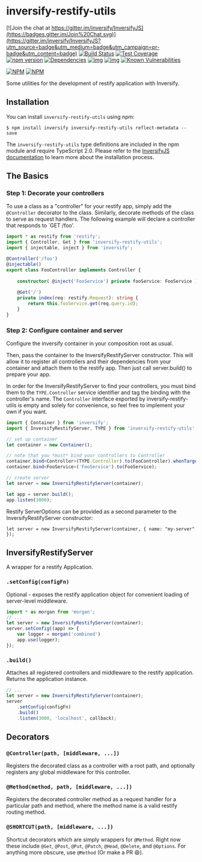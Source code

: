 # inversify-restify-utils

[![Join the chat at https://gitter.im/inversify/InversifyJS](https://badges.gitter.im/Join%20Chat.svg)](https://gitter.im/inversify/InversifyJS?utm_source=badge&utm_medium=badge&utm_campaign=pr-badge&utm_content=badge)
[![Build Status](https://secure.travis-ci.org/inversify/inversify-restify-utils.svg?branch=master)](https://travis-ci.org/inversify/inversify-restify-utils)
[![Test Coverage](https://codeclimate.com/github/inversify/inversify-restify-utils/badges/coverage.svg)](https://codeclimate.com/github/inversify/inversify-restify-utils/coverage)
[![npm version](https://badge.fury.io/js/inversify-restify-utils.svg)](http://badge.fury.io/js/inversify-restify-utils)
[![Dependencies](https://david-dm.org/inversify/inversify-restify-utils.svg)](https://david-dm.org/inversify/inversify-restify-utils#info=dependencies)
[![img](https://david-dm.org/inversify/inversify-restify-utils/dev-status.svg)](https://david-dm.org/inversify/inversify-restify-utils/#info=devDependencies)
[![img](https://david-dm.org/inversify/inversify-restify-utils/peer-status.svg)](https://david-dm.org/inversify/inversify-restify-utils/#info=peerDependenciess)
[![Known Vulnerabilities](https://snyk.io/test/github/inversify/inversify-restify-utils/badge.svg)](https://snyk.io/test/github/inversify/inversify-restify-utils)

[![NPM](https://nodei.co/npm/inversify-restify-utils.png?downloads=true&downloadRank=true)](https://nodei.co/npm/inversify-restify-utils/)
[![NPM](https://nodei.co/npm-dl/inversify-restify-utils.png?months=9&height=3)](https://nodei.co/npm/inversify-restify-utils/)

Some utilities for the development of restify application with Inversify.

## Installation
You can install `inversify-restify-utils` using npm:

```
$ npm install inversify inversify-restify-utils reflect-metadata --save
```

The `inversify-restify-utils` type definitions are included in the npm module and require TypeScript 2.0.
Please refer to the [InversifyJS documentation](https://github.com/inversify/InversifyJS#installation) to learn more about the installation process.

## The Basics

### Step 1: Decorate your controllers
To use a class as a "controller" for your restify app, simply add the `@Controller` decorator to the class. Similarly, decorate methods of the class to serve as request handlers. 
The following example will declare a controller that responds to `GET /foo'.

```ts
import * as restify from 'restify';
import { Controller, Get } from 'inversify-restify-utils';
import { injectable, inject } from 'inversify';

@Controller('/foo')
@injectable()
export class FooController implements Controller {
    
    constructor( @inject('FooService') private fooService: FooService ) {}
    
    @Get('/')
    private index(req: restify.Request): string {
        return this.fooService.get(req.query.id);
    }
}
```

### Step 2: Configure container and server
Configure the inversify container in your composition root as usual.

Then, pass the container to the InversifyRestifyServer constructor. This will allow it to register all controllers and their dependencies from your container and attach them to the restify app.
Then just call server.build() to prepare your app.

In order for the InversifyRestifyServer to find your controllers, you must bind them to the `TYPE.Controller` service identifier and tag the binding with the controller's name.
The `Controller` interface exported by inversify-restify-utils is empty and solely for convenience, so feel free to implement your own if you want.

```ts
import { Container } from 'inversify';
import { InversifyRestifyServer, TYPE } from 'inversify-restify-utils';

// set up container
let container = new Container();

// note that you *must* bind your controllers to Controller 
container.bind<Controller>(TYPE.Controller).to(FooController).whenTargetNamed('FooController');
container.bind<FooService>('FooService').to(FooService);

// create server
let server = new InversifyRestifyServer(container);

let app = server.build();
app.listen(3000);
```

Restify ServerOptions can be provided as a second parameter to the InversifyRestifyServer constructor:

```let server = new InversifyRestifyServer(container, { name: "my-server" });```

## InversifyRestifyServer
A wrapper for a restify Application.

### `.setConfig(configFn)`
Optional - exposes the restify application object for convenient loading of server-level middleware.

```ts
import * as morgan from 'morgan';
// ...
let server = new InversifyRestifyServer(container);
server.setConfig((app) => {
    var logger = morgan('combined')
    app.use(logger);
});
```

### `.build()`
Attaches all registered controllers and middleware to the restify application. Returns the application instance.

```ts
// ...
let server = new InversifyRestifyServer(container);
server
    .setConfig(configFn)
    .build()
    .listen(3000, 'localhost', callback);
```

## Decorators

### `@Controller(path, [middleware, ...])`

Registers the decorated class as a controller with a root path, and optionally registers any global middleware for this controller.

### `@Method(method, path, [middleware, ...])`

Registers the decorated controller method as a request handler for a particular path and method, where the method name is a valid restify routing method.

### `@SHORTCUT(path, [middleware, ...])`

Shortcut decorators which are simply wrappers for `@Method`. Right now these include `@Get`, `@Post`, `@Put`, `@Patch`, `@Head`, `@Delete`, and `@Options`. For anything more obscure, use `@Method` (Or make a PR :smile:).
